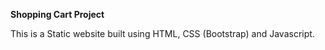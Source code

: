 **Shopping Cart Project**

This is a Static website built using HTML, CSS (Bootstrap) and Javascript.
